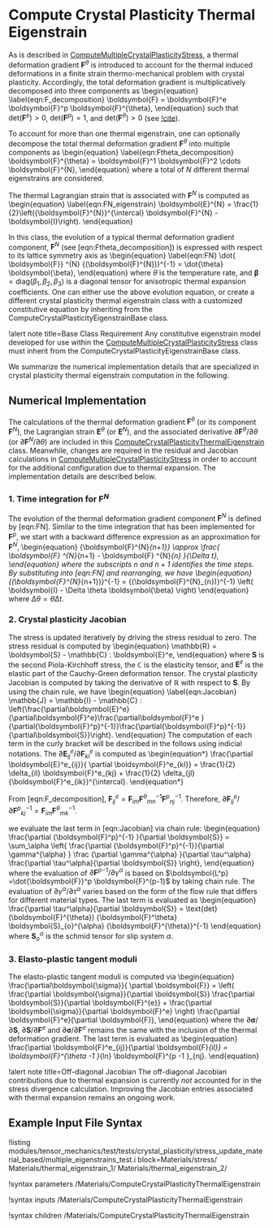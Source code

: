 # Compute Crystal Plasticity Thermal Eigenstrain


As is described in [ComputeMultipleCrystalPlasticityStress](/ComputeMultipleCrystalPlasticityStress.md), a thermal deformation gradient $\boldsymbol{F}^{\theta}$ is introduced to account for the thermal induced deformations in a finite strain thermo-mechanical problem with crystal plasticity. Accordingly, the
total deformation gradient is multiplicatively decomposed into three components as
\begin{equation}
  \label{eqn:F_decomposition}
  \boldsymbol{F} = \boldsymbol{F}^e \boldsymbol{F}^p \boldsymbol{F}^{\theta},
\end{equation}
such that $\text{det}\left( \boldsymbol{F}^e \right) > 0$, $\text{det}\left( \boldsymbol{F}^p \right) = 1$, and  $\text{det}\left( \boldsymbol{F}^{\theta} \right) > 0$ (see [!cite](li2019development,ozturk2016crystal,meissonnier2001finite)).

To account for more than one thermal eigenstrain, one can optionally decompose the total thermal deformation gradient $\boldsymbol{F}^{\theta}$ into multiple components as
\begin{equation}
  \label{eqn:Ftheta_decomposition}
  \boldsymbol{F}^{\theta} = \boldsymbol{F}^1 \boldsymbol{F}^2 \cdots \boldsymbol{F}^{N},
\end{equation}
where a total of $N$ different thermal eigenstrains are considered.

The thermal Lagrangian strain that is associated with $\boldsymbol{F}^{N}$ is computed as
\begin{equation}
  \label{eqn:FN_eigenstrain}
  \boldsymbol{E}^{N} = \frac{1}{2}\left({\boldsymbol{F}^{N}}^{\intercal} \boldsymbol{F}^{N}   - \boldsymbol{I}\right).
\end{equation}

In this class, the evolution of a typical thermal deformation gradient component, $\boldsymbol{F}^N$ (see [eqn:Ftheta_decomposition]) is expressed with respect to its lattice symmetry axis as
\begin{equation}
\label{eqn:FN}
    \dot{ \boldsymbol{F}} ^{N} {(\boldsymbol{F}^{N})}^{-1} = \dot{\theta} \boldsymbol{\beta},
\end{equation}
where $\dot{\theta}$ is the temperature rate, and  $\boldsymbol{\beta} = \text{diag} \left( \beta_1, \beta_2, \beta_3 \right)$ is a diagonal tensor for anisotropic thermal expansion coefficients.
One can either use the above evolution equation, or create a different crystal plasticity thermal eigenstrain class with a customized constitutive equation by inheriting from the ComputeCrystalPlasticityEigenstrainBase class.


!alert note title=Base Class Requirement
Any constitutive eigenstrain model developed for use within the [ComputeMultipleCrystalPlasticityStress](/ComputeMultipleCrystalPlasticityStress.md) class must inherit from the ComputeCrystalPlasticityEigenstrainBase class.

We summarize the numerical implementation details that are specialized in crystal plasticity thermal eigenstrain computation in the following.


## Numerical Implementation

The calculations of the thermal deformation gradient $\boldsymbol{F}^{\theta}$ (or its component $\boldsymbol{F}^{N}$), the Lagrangian strain $\boldsymbol{E}^{\theta}$ (or $\boldsymbol{E}^{N}$), and the associated derivative $\partial \boldsymbol{F}^{\theta} / \partial \theta$ (or $\partial \boldsymbol{F}^{N} / \partial \theta$) are included in this [ComputeCrystalPlasticityThermalEigenstrain](/ComputeCrystalPlasticityThermalEigenstrain.md) class.
Meanwhile, changes are required in the residual and Jacobian calculations in [ComputeMultipleCrystalPlasticityStress](/ComputeMultipleCrystalPlasticityStress.md) in order to account for the additional configuration due to thermal expansion. The implementation details are described below.

### 1. Time integration for $\boldsymbol{F}^{N}$

The evolution of the thermal deformation gradient component $\boldsymbol{F} ^{N}$ is defined by [eqn:FN]. Similar to the time integration that has been implemented for $\boldsymbol{F}^p$, we start with a backward difference expression as an approximation for $\boldsymbol{F}^N$,
\begin{equation}
    {\boldsymbol{F}^{N}_{n+1}} \approx \frac{ \boldsymbol{F} ^{N}_{n+1} - \boldsymbol{F} ^{N}_{n} }{\Delta t},
\end{equation}
where the subscripts $n$ and $n+1$ identifies the time steps. By substituting into [eqn:FN] and rearranging, we have
\begin{equation}
     {(\boldsymbol{F}^{N}_{n+1})}^{-1} = {(\boldsymbol{F}^{N}_{n})}^{-1} \left( \boldsymbol{I} - \Delta \theta \boldsymbol{\beta} \right)
\end{equation}
where $\Delta \theta = \dot{\theta} \Delta t$.

### 2. Crystal plasticity Jacobian

The stress is updated iteratively by driving the stress residual to zero. The stress residual is computed by
\begin{equation}
    \mathbb{R} = \boldsymbol{S} - \mathbb{C} : \boldsymbol{E}^e,
\end{equation}
where $\boldsymbol{S}$ is the second Piola-Kirchhoff stress, the $\mathbb{C}$ is the elasticity tensor, and $\boldsymbol{E}^e$ is the elastic part of the Cauchy-Green deformation tensor.
The crystal plasticity Jacobian is computed by taking the derivative of $\mathbb{R}$ with respect to $\boldsymbol{S}$. By using the chain rule, we have
\begin{equation}
\label{eqn:Jacobian}
    \mathbb{J} = \mathbb{I} -  \mathbb{C} : \left\{\frac{\partial\boldsymbol{E}^e}{\partial\boldsymbol{F}^e}\frac{\partial\boldsymbol{F}^e }{\partial{\boldsymbol{F}^p}^{-1}}\frac{\partial{\boldsymbol{F}^p}^{-1}}{\partial\boldsymbol{S}}\right\}.
\end{equation}
The computation of each term in the curly bracket will be described in the follows using indicial notations. The ${\partial\boldsymbol{E}^e_{ij}}/{\partial \boldsymbol{F}^e_{kl}}$ is computed as
\begin{equation*}
\frac{\partial \boldsymbol{E}^e_{ij}}{ \partial \boldsymbol{F}^e_{kl}} = \frac{1}{2} \delta_{il} \boldsymbol{F}^e_{kj} + \frac{1}{2} \delta_{jl} {\boldsymbol{F}^e_{ik}}^{\intercal}.
\end{equation*}

From [eqn:F_decomposition], $\boldsymbol{F}^e_{ij} = \boldsymbol{F}_{im} {\boldsymbol{F}^{\theta}}^{-1}_{mn} {\boldsymbol{F}^{p}}^{-1}_{nj}$. Therefore,
${\partial \boldsymbol{F}^e_{ij} }/{\partial{\boldsymbol{F}^p}^{-1}_{kj}}=\boldsymbol{F}_{im}{\boldsymbol{F}^{\theta}}^{-1}_{mk}$.

we evaluate the last term in [eqn:Jacobian] via chain rule:
\begin{equation}
    \frac{\partial {\boldsymbol{F}^p}^{-1} }{\partial \boldsymbol{S}} = \sum_\alpha \left\{  \frac{\partial {\boldsymbol{F}^p}^{-1}}{\partial \gamma^{\alpha} } \frac {\partial \gamma^{\alpha} }{\partial \tau^\alpha} \frac{\partial \tau^\alpha}{\partial  \boldsymbol{S}}  \right\},
\end{equation}
where the evaluation of ${\partial {\boldsymbol{F}^p}^{-1}}/{\partial \gamma^{\alpha} }$ is based on $\boldsymbol{L^p} =\dot{\boldsymbol{F}}^p \boldsymbol{F}^{p-1}$ by taking chain rule. The evaluation of ${\partial \gamma^{\alpha} } / {\partial \tau^\alpha}$ varies based on the form of the flow rule that differs for different material types. The last term is evaluated as
\begin{equation}
     \frac{\partial \tau^\alpha}{\partial  \boldsymbol{S}} = \text{det}(\boldsymbol{F}^{\theta}) {\boldsymbol{F}^\theta} \boldsymbol{S}_{o}^{\alpha} {\boldsymbol{F}^{\theta}}^{-1}
\end{equation}
where $\boldsymbol{S}^{\alpha}_{o}$ is the schmid tensor for slip system $\alpha$.

### 3. Elasto-plastic tangent moduli

The elasto-plastic tangent moduli is computed via
\begin{equation}
    \frac{\partial\boldsymbol{\sigma}}{ \partial \boldsymbol{F}} = \left(  \frac{\partial \boldsymbol{\sigma}}{\partial \boldsymbol{S}} \frac{\partial \boldsymbol{S}}{\partial \boldsymbol{F}^{e}} + \frac{\partial \boldsymbol{\sigma}}{\partial \boldsymbol{F}^e} \right) \frac{\partial \boldsymbol{F}^e}{\partial \boldsymbol{F}},
\end{equation}
where the ${\partial \boldsymbol{\sigma}}/{\partial \boldsymbol{S}}$, ${\partial \boldsymbol{S}}/{\partial \boldsymbol{F}^{e}}$ and  ${\partial \boldsymbol{\sigma}}/{\partial \boldsymbol{F}^e}$ remains the same with the inclusion of the thermal deformation gradient. The last term is evaluated as
\begin{equation}
    \frac{\partial \boldsymbol{F}^e_{ij}}{\partial \boldsymbol{F}_{il}} =  \boldsymbol{F}^{\theta -1 }_{ln} \boldsymbol{F}^{p -1 }_{nj}.
\end{equation}

!alert note title=Off-diagonal Jacobian
The off-diagonal Jacobian contributions due to thermal expansion is currently *not* accounted for in the stress divergence calculation. Improving the Jacobian entries associated with thermal expansion remains an ongoing work.

## Example Input File Syntax

!listing modules/tensor_mechanics/test/tests/crystal_plasticity/stress_update_material_based/multiple_eigenstrains_test.i block=Materials/stress/ Materials/thermal_eigenstrain_1/ Materials/thermal_eigenstrain_2/

!syntax parameters /Materials/ComputeCrystalPlasticityThermalEigenstrain

!syntax inputs /Materials/ComputeCrystalPlasticityThermalEigenstrain

!syntax children /Materials/ComputeCrystalPlasticityThermalEigenstrain
